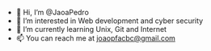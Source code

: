 - 👋 Hi, I’m @JaoaPedro
- 👀 I’m interested in Web development and cyber security
- 🌱 I’m currently learning Unix, Git and Internet
- 📫 You can reach me at joaopfacbc@gmail.com

<!---
JaoaPedro/JaoaPedro is a ✨ special ✨ repository because its `README.md` (this file) appears on your GitHub profile.
You can click the Preview link to take a look at your changes.
--->
